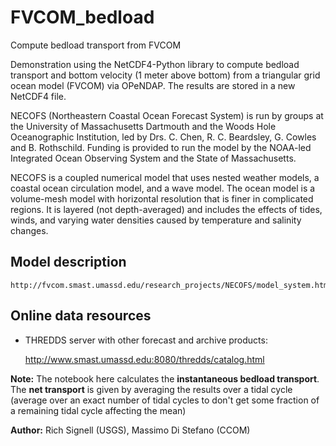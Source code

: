 # FVCOM_bedload
Compute bedload transport from FVCOM 

Demonstration using the NetCDF4-Python library to compute bedload transport and bottom velocity (1 meter above bottom) from a triangular grid ocean model (FVCOM) via OPeNDAP.  The results are stored in a new NetCDF4 file. 

NECOFS (Northeastern Coastal Ocean Forecast System) is run by groups at the University of Massachusetts Dartmouth and the Woods Hole Oceanographic Institution, led by Drs. C. Chen, R. C. Beardsley, G. Cowles and B. Rothschild. Funding is provided to run the model by the NOAA-led Integrated Ocean Observing System and the State of Massachusetts.

NECOFS is a coupled numerical model that uses nested weather models, a coastal ocean circulation model, and a wave model. The ocean model is a volume-mesh model with horizontal resolution that is finer in complicated regions. It is layered (not depth-averaged) and includes the effects of tides, winds, and varying water densities caused by temperature and salinity changes.

## Model description 

    http://fvcom.smast.umassd.edu/research_projects/NECOFS/model_system.html
    
    
## Online data resources
* THREDDS server with other forecast and archive products: 

    http://www.smast.umassd.edu:8080/thredds/catalog.html


**Note:**
The notebook here calculates the **instantaneous bedload transport**. 
The **net transport** is given by averaging the results over a tidal cycle (average over an exact number of tidal cycles to don't get some fraction of a remaining tidal cycle affecting the mean)


**Author:** Rich Signell (USGS), Massimo Di Stefano (CCOM)
